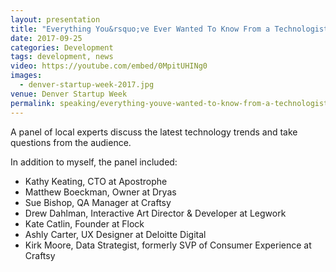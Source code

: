```yaml
---
layout: presentation
title: "Everything You&rsquo;ve Ever Wanted To Know From a Technologist But Were Too Shy To Ask"
date: 2017-09-25
categories: Development
tags: development, news
video: https://youtube.com/embed/0MpitUHINg0
images:
  - denver-startup-week-2017.jpg
venue: Denver Startup Week
permalink: speaking/everything-youve-wanted-to-know-from-a-technologist-but-were-too-shy-to-ask
---
```

A panel of local experts discuss the latest technology trends and take questions from the audience.

In addition to myself, the panel included:

* Kathy Keating, CTO at Apostrophe
* Matthew Boeckman, Owner at Dryas
* Sue Bishop, QA Manager at Craftsy
* Drew Dahlman, Interactive Art Director & Developer at Legwork
* Kate Catlin, Founder at Flock
* Ashly Carter, UX Designer at Deloitte Digital
* Kirk Moore, Data Strategist, formerly SVP of Consumer Experience at Craftsy
